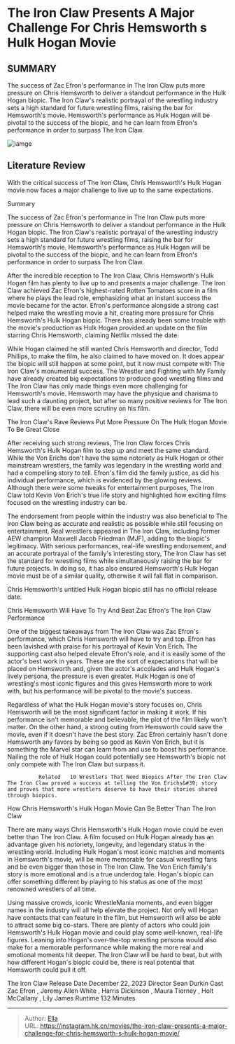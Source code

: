 # The Iron Claw Presents A Major Challenge For Chris Hemsworth s Hulk Hogan Movie


## SUMMARY 



  The success of Zac Efron&#39;s performance in The Iron Claw puts more pressure on Chris Hemsworth to deliver a standout performance in the Hulk Hogan biopic.   The Iron Claw&#39;s realistic portrayal of the wrestling industry sets a high standard for future wrestling films, raising the bar for Hemsworth&#39;s movie.   Hemsworth&#39;s performance as Hulk Hogan will be pivotal to the success of the biopic, and he can learn from Efron&#39;s performance in order to surpass The Iron Claw.  

![iamge](https://static1.srcdn.com/wordpress/wp-content/uploads/2024/01/chris-hemsworth-hulk-hogan-and-zac-efron-kevin-von-erich.jpg)

## Literature Review
With the critical success of The Iron Claw, Chris Hemsworth&#39;s Hulk Hogan movie now faces a major challenge to live up to the same expectations.


Summary

  The success of Zac Efron&#39;s performance in The Iron Claw puts more pressure on Chris Hemsworth to deliver a standout performance in the Hulk Hogan biopic.   The Iron Claw&#39;s realistic portrayal of the wrestling industry sets a high standard for future wrestling films, raising the bar for Hemsworth&#39;s movie.   Hemsworth&#39;s performance as Hulk Hogan will be pivotal to the success of the biopic, and he can learn from Efron&#39;s performance in order to surpass The Iron Claw.  






After the incredible reception to The Iron Claw, Chris Hemsworth&#39;s Hulk Hogan film has plenty to live up to and presents a major challenge. The Iron Claw achieved Zac Efron&#39;s highest-rated Rotten Tomatoes score in a film where he plays the lead role, emphasizing what an instant success the movie became for the actor. Efron&#39;s performance alongside a strong cast helped make the wrestling movie a hit, creating more pressure for Chris Hemsworth&#39;s Hulk Hogan biopic. There has already been some trouble with the movie&#39;s production as Hulk Hogan provided an update on the film starring Chris Hemsworth, claiming Netflix missed the date.

While Hogan claimed he still wanted Chris Hemsworth and director, Todd Phillips, to make the film, he also claimed to have moved on. It does appear the biopic will still happen at some point, but it now must compete with The Iron Claw&#39;s monumental success. The Wrestler and Fighting with My Family have already created big expectations to produce good wrestling films and The Iron Claw has only made things even more challenging for Hemsworth&#39;s movie. Hemsworth may have the physique and charisma to lead such a daunting project, but after so many positive reviews for The Iron Claw, there will be even more scrutiny on his film.


 The Iron Claw&#39;s Rave Reviews Put More Pressure On The Hulk Hogan Movie To Be Great 
   Close     

After receiving such strong reviews, The Iron Claw forces Chris Hemsworth&#39;s Hulk Hogan film to step up and meet the same standard. While the Von Erichs don&#39;t have the same notoriety as Hulk Hogan or other mainstream wrestlers, the family was legendary in the wrestling world and had a compelling story to tell. Efron&#39;s film did the family justice, as did his individual performance, which is evidenced by the glowing reviews. Although there were some tweaks for entertainment purposes, The Iron Claw told Kevin Von Erich&#39;s true life story and highlighted how exciting films focused on the wrestling industry can be.

The endorsement from people within the industry was also beneficial to The Iron Claw being as accurate and realistic as possible while still focusing on entertainment. Real wrestlers appeared in The Iron Claw, including former AEW champion Maxwell Jacob Friedman (MJF), adding to the biopic&#39;s legitimacy. With serious performances, real-life wrestling endorsement, and an accurate portrayal of the family&#39;s interesting story, The Iron Claw has set the standard for wrestling films while simultaneously raising the bar for future projects. In doing so, it has also ensured Hemsworth&#39;s Hulk Hogan movie must be of a similar quality, otherwise it will fall flat in comparison.



Chris Hemsworth&#39;s untitled Hulk Hogan biopic still has no official release date.






 Chris Hemsworth Will Have To Try And Beat Zac Efron&#39;s The Iron Claw Performance 
          

One of the biggest takeaways from The Iron Claw was Zac Efron&#39;s performance, which Chris Hemsworth will have to try and top. Efron has been lavished with praise for his portrayal of Kevin Von Erich. The supporting cast also helped elevate Efron&#39;s role, and it is easily some of the actor&#39;s best work in years. These are the sort of expectations that will be placed on Hemsworth and, given the actor&#39;s accolades and Hulk Hogan&#39;s lively persona, the pressure is even greater. Hulk Hogan is one of wrestling&#39;s most iconic figures and this gives Hemsworth more to work with, but his performance will be pivotal to the movie&#39;s success.

Regardless of what the Hulk Hogan movie&#39;s story focuses on, Chris Hemsworth will be the most significant factor in making it work. If his performance isn&#39;t memorable and believable, the plot of the film likely won&#39;t matter. On the other hand, a strong outing from Hemsworth could save the movie, even if it doesn&#39;t have the best story. Zac Efron certainly hasn&#39;t done Hemsworth any favors by being so good as Kevin Von Erich, but it is something the Marvel star can learn from and use to boost his performance. Nailing the role of Hulk Hogan could potentially see Hemsworth&#39;s biopic not only compete with The Iron Claw but surpass it.


              Related   10 Wrestlers That Need Biopics After The Iron Claw   The Iron Claw proved a success at telling the Von Erichs&#39; story and proves that more wrestlers deserve to have their stories shared through biopics.     



 How Chris Hemsworth&#39;s Hulk Hogan Movie Can Be Better Than The Iron Claw 
          

There are many ways Chris Hemsworth&#39;s Hulk Hogan movie could be even better than The Iron Claw. A film focused on Hulk Hogan already has an advantage given his notoriety, longevity, and legendary status in the wrestling world. Including Hulk Hogan&#39;s most iconic matches and moments in Hemsworth&#39;s movie, will be more memorable for casual wrestling fans and be even bigger than those in The Iron Claw. The Von Erich family&#39;s story is more emotional and is a true underdog tale. Hogan&#39;s biopic can offer something different by playing to his status as one of the most renowned wrestlers of all time.

Using massive crowds, iconic WrestleMania moments, and even bigger names in the industry will all help elevate the project. Not only will Hogan have contacts that can feature in the film, but Hemsworth will also be able to attract some big co-stars. There are plenty of actors who could join Hemsworth&#39;s Hulk Hogan movie and could play some well-known, real-life figures. Leaning into Hogan&#39;s over-the-top wrestling persona would also make for a memorable performance while making the more real and emotional moments hit deeper. The Iron Claw will be hard to beat, but with how different Hogan&#39;s biopic could be, there is real potential that Hemsworth could pull it off.

  The Iron Claw   Release Date   December 22, 2023    Director   Sean Durkin    Cast   Zac Efron , Jeremy Allen White , Harris Dickinson , Maura Tierney , Holt McCallany , Lily James    Runtime   132 Minutes       


---

> Author: [Ella](https://instagram.hk.cn/)  
> URL: https://instagram.hk.cn/movies/the-iron-claw-presents-a-major-challenge-for-chris-hemsworth-s-hulk-hogan-movie/  

